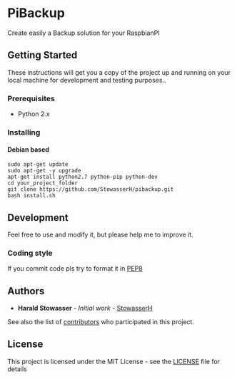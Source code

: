 # PiBackup
Create easily a Backup solution for your RaspbianPI 

## Getting Started

These instructions will get you a copy of the project up and running on your local machine for development and testing purposes..

### Prerequisites

  * Python 2.x

### Installing 

#### Debian based 
```
sudo apt-get update 
sudo apt-get -y upgrade
apt-get install python2.7 python-pip python-dev
cd your_project_folder
git clone https://github.com/StowasserH/pibackup.git
bash install.sh
```

## Development

Feel free to use and modify it, but please help me to improve it.

### Coding style

If you commit code pls try to format it in [PEP8](https://www.python.org/dev/peps/pep-0008/)


## Authors

* **Harald Stowasser** - *Initial work* - [StowasserH](https://github.com/StowasserH)

See also the list of [contributors](https://github.com/StowasserH/pylcars/contributors) who participated in this project.

## License

This project is licensed under the MIT License - see the [LICENSE](LICENSE) file for details
